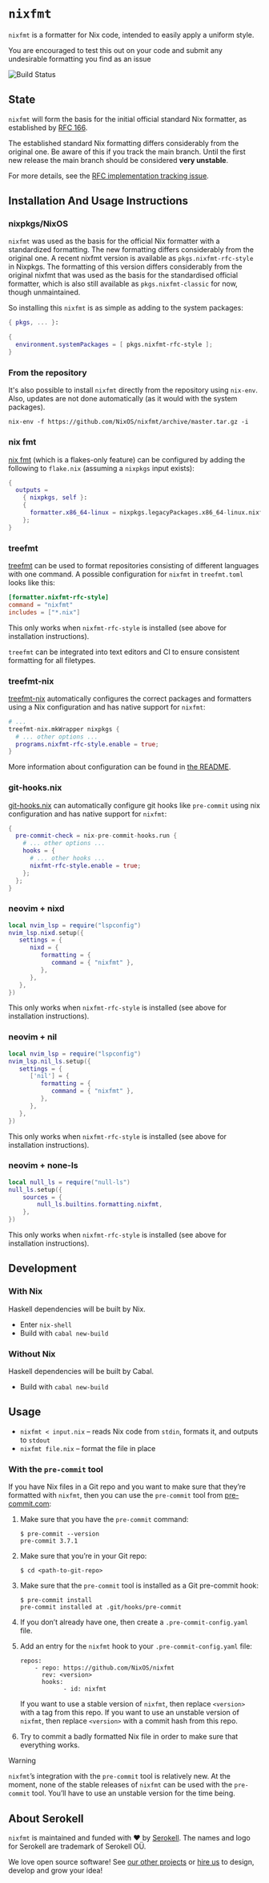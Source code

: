 # `nixfmt`

`nixfmt` is a formatter for Nix code, intended to easily apply a uniform style.

You are encouraged to test this out on your code and submit any undesirable formatting you find as an issue

![Build Status](https://github.com/NixOS/nixfmt/actions/workflows/main.yml/badge.svg?branch=master)

## State

`nixfmt` will form the basis for the initial official standard Nix formatter, as established by [RFC 166](https://github.com/NixOS/rfcs/pull/166).

The established standard Nix formatting differs considerably from the original one. Be aware of this if you track the main branch. Until the first new release the main branch should be considered **very unstable**.

For more details, see the [RFC implementation tracking issue](https://github.com/NixOS/nixfmt/issues/153).

## Installation And Usage Instructions

### nixpkgs/NixOS

`nixfmt` was used as the basis for the official Nix formatter with a standardized formatting.
The new formatting differs considerably from the original one.
A recent nixfmt version is available as `pkgs.nixfmt-rfc-style` in Nixpkgs.
The formatting of this version differs considerably from the original nixfmt that was used as the basis for the standardised official formatter, which is also still available as `pkgs.nixfmt-classic` for now, though unmaintained.

So installing this `nixfmt` is as simple as adding to the system packages:

```nix
{ pkgs, ... }:

{
  environment.systemPackages = [ pkgs.nixfmt-rfc-style ];
}
```

### From the repository

It's also possible to install `nixfmt` directly from the repository using `nix-env`.
Also, updates are not done automatically (as it would with the system packages).

```
nix-env -f https://github.com/NixOS/nixfmt/archive/master.tar.gz -i
```

### nix fmt

[nix fmt](https://nix.dev/manual/nix/latest/command-ref/new-cli/nix3-fmt) (which is a flakes-only feature) can be configured by adding the following to `flake.nix` (assuming a `nixpkgs` input exists):
```nix
{
  outputs =
    { nixpkgs, self }:
    {
      formatter.x86_64-linux = nixpkgs.legacyPackages.x86_64-linux.nixfmt-rfc-style;
    };
}
```

### treefmt

[treefmt](https://github.com/numtide/treefmt) can be used to format repositories consisting of different languages with one command.
A possible configuration for `nixfmt` in `treefmt.toml` looks like this:
```toml
[formatter.nixfmt-rfc-style]
command = "nixfmt"
includes = ["*.nix"]
```

This only works when `nixfmt-rfc-style` is installed (see above for installation instructions).

`treefmt` can be integrated into text editors and CI to ensure consistent formatting for all filetypes.

### treefmt-nix

[treefmt-nix](https://github.com/numtide/treefmt-nix) automatically configures the correct packages and formatters using a Nix configuration and has native support for `nixfmt`:

```nix
# ...
treefmt-nix.mkWrapper nixpkgs {
  # ... other options ...
  programs.nixfmt-rfc-style.enable = true;
}
```

More information about configuration can be found in [the README](https://github.com/numtide/treefmt-nix?tab=readme-ov-file#integration-into-nix).

### git-hooks.nix

[git-hooks.nix](https://github.com/cachix/git-hooks.nix) can automatically configure git hooks like `pre-commit` using nix configuration and has native support for `nixfmt`:

```nix
{
  pre-commit-check = nix-pre-commit-hooks.run {
    # ... other options ...
    hooks = {
      # ... other hooks ...
      nixfmt-rfc-style.enable = true;
    };
  };
}
```

### neovim + nixd

```lua
local nvim_lsp = require("lspconfig")
nvim_lsp.nixd.setup({
   settings = {
      nixd = {
         formatting = {
            command = { "nixfmt" },
         },
      },
   },
})
```

This only works when `nixfmt-rfc-style` is installed (see above for installation instructions).

### neovim + nil

```lua
local nvim_lsp = require("lspconfig")
nvim_lsp.nil_ls.setup({
   settings = {
      ['nil'] = {
         formatting = {
            command = { "nixfmt" },
         },
      },
   },
})
```

This only works when `nixfmt-rfc-style` is installed (see above for installation instructions).

### neovim + none-ls

```lua
local null_ls = require("null-ls")
null_ls.setup({
    sources = {
        null_ls.builtins.formatting.nixfmt,
    },
})
```

This only works when `nixfmt-rfc-style` is installed (see above for installation instructions).

## Development

### With Nix

Haskell dependencies will be built by Nix.

* Enter `nix-shell`
* Build with `cabal new-build`

### Without Nix

Haskell dependencies will be built by Cabal.

* Build with `cabal new-build`


## Usage

* `nixfmt < input.nix` – reads Nix code from `stdin`, formats it, and outputs to `stdout`
* `nixfmt file.nix` – format the file in place

### With the `pre-commit` tool

If you have Nix files in a Git repo and you want to make sure that they’re formatted with `nixfmt`, then you can use the `pre-commit` tool from [pre-commit.com](https://pre-commit.com):

1. Make sure that you have the `pre-commit` command:

    ```console
    $ pre-commit --version
    pre-commit 3.7.1
    ```

2. Make sure that you’re in your Git repo:

    ```console
    $ cd <path-to-git-repo>
    ```

3. Make sure that the `pre-commit` tool is installed as a Git pre-commit hook:

    ```console
    $ pre-commit install
    pre-commit installed at .git/hooks/pre-commit
    ```

4. If you don’t already have one, then create a `.pre-commit-config.yaml` file.

5. Add an entry for the `nixfmt` hook to your `.pre-commit-config.yaml` file:

    ```
    repos:
        - repo: https://github.com/NixOS/nixfmt
          rev: <version>
          hooks:
                - id: nixfmt
    ```

    If you want to use a stable version of `nixfmt`, then replace `<version>` with a tag from this repo. If you want to use an unstable version of `nixfmt`, then replace `<version>` with a commit hash from this repo.

6. Try to commit a badly formatted Nix file in order to make sure that everything works.

> [!WARNING]
> `nixfmt`’s integration with the `pre-commit` tool is relatively new. At the moment, none of the stable releases of `nixfmt` can be used with the `pre-commit` tool. You’ll have to use an unstable version for the time being.


## About Serokell

`nixfmt` is maintained and funded with :heart: by
[Serokell](https://serokell.io/). The names and logo for Serokell are trademark
of Serokell OÜ.

We love open source software! See
[our other projects](https://serokell.io/community?utm_source=github) or
[hire us](https://serokell.io/hire-us?utm_source=github) to design, develop and
grow your idea!
